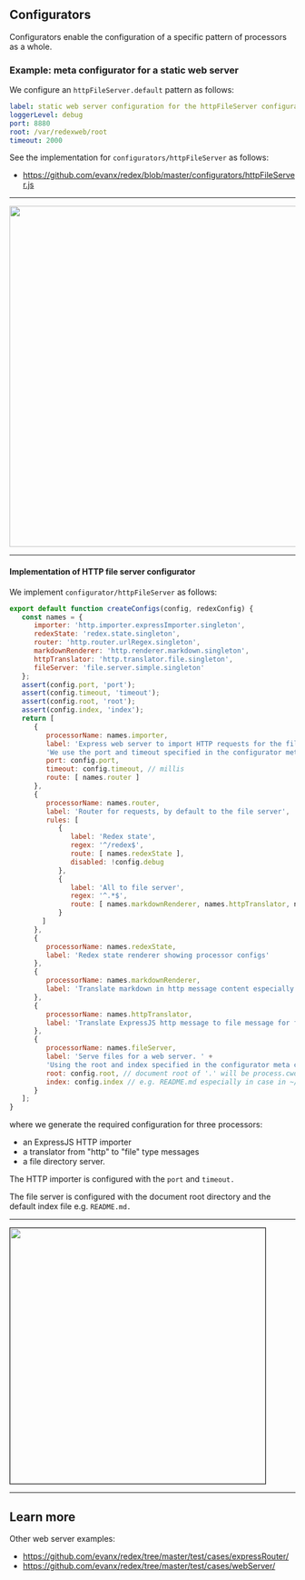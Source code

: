 
## Configurators

Configurators enable the configuration of a specific pattern of processors as a whole.


### Example: meta configurator for a static web server

We configure an `httpFileServer.default` pattern as follows:
```yaml
label: static web server configuration for the httpFileServer configurator
loggerLevel: debug
port: 8880
root: /var/redexweb/root
timeout: 2000
```
See the implementation for `configurators/httpFileServer` as follows:
- https://github.com/evanx/redex/blob/master/configurators/httpFileServer.js

<hr>
<img src="http://evanx.github.io/images/redex/redex-state.png" width="600"/>
<hr>

#### Implementation of HTTP file server configurator

We implement `configurator/httpFileServer` as follows:
```javascript
export default function createConfigs(config, redexConfig) {
   const names = {
      importer: 'http.importer.expressImporter.singleton',
      redexState: 'redex.state.singleton',
      router: 'http.router.urlRegex.singleton',
      markdownRenderer: 'http.renderer.markdown.singleton',
      httpTranslator: 'http.translator.file.singleton',
      fileServer: 'file.server.simple.singleton'
   };
   assert(config.port, 'port');
   assert(config.timeout, 'timeout');
   assert(config.root, 'root');
   assert(config.index, 'index');
   return [
      {
         processorName: names.importer,
         label: 'Express web server to import HTTP requests for the file server. ' +
         'We use the port and timeout specified in the configurator meta config.',
         port: config.port,
         timeout: config.timeout, // millis
         route: [ names.router ]
      },
      {
         processorName: names.router,
         label: 'Router for requests, by default to the file server',
         rules: [
            {
               label: 'Redex state',
               regex: '^/redex$',
               route: [ names.redexState ],
               disabled: !config.debug
            },
            {
               label: 'All to file server',
               regex: '^.*$',
               route: [ names.markdownRenderer, names.httpTranslator, names.fileServer ]
            }
        ]
      },
      {
         processorName: names.redexState,
         label: 'Redex state renderer showing processor configs'
      },
      {
         processorName: names.markdownRenderer,
         label: 'Translate markdown in http message content especially for README.md'
      },
      {
         processorName: names.httpTranslator,
         label: 'Translate ExpressJS http message to file message for fileServer'
      },
      {
         processorName: names.fileServer,
         label: 'Serve files for a web server. ' +
         'Using the root and index specified in the configurator meta config.',
         root: config.root, // document root of '.' will be process.cwd()
         index: config.index // e.g. README.md especially in case in ~/redex
      }
   ];
}
```
where we generate the required configuration for three processors:
- an ExpressJS HTTP importer
- a translator from "http" to "file" type messages
- a file directory server.

The HTTP importer is configured with the `port` and `timeout.`

The file server is configured with the document root directory and the default index file e.g. `README.md.`

<hr>
<img src="http://evanx.github.io/images/redex/redex-readme.png" width="450" border="1"/>
<hr>



## Learn more

Other web server examples:
- https://github.com/evanx/redex/tree/master/test/cases/expressRouter/
- https://github.com/evanx/redex/tree/master/test/cases/webServer/
